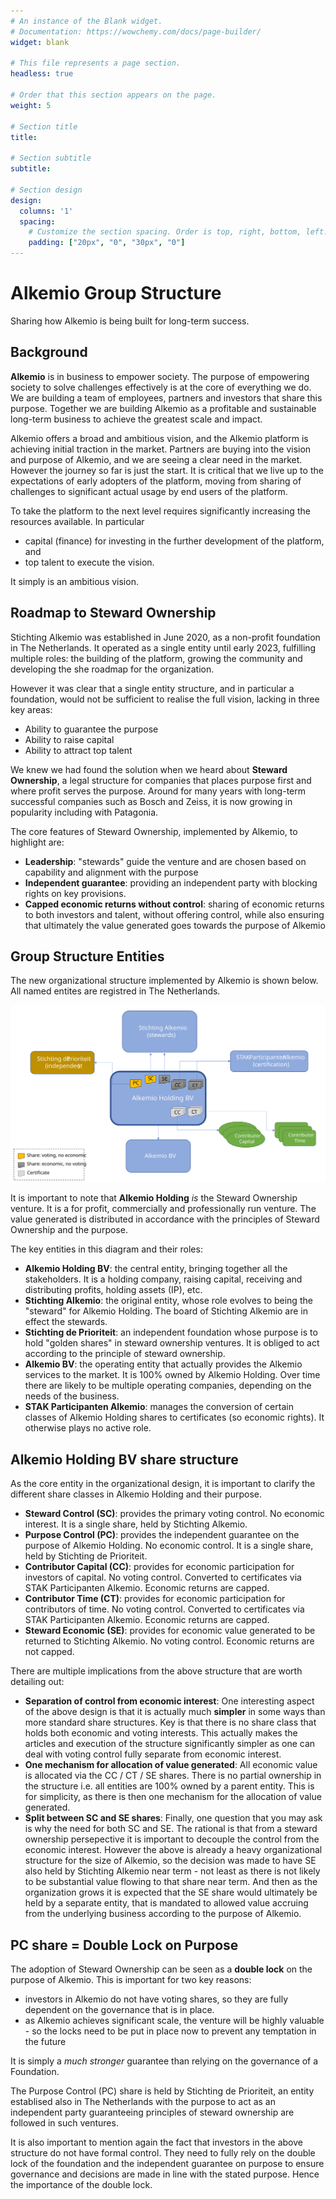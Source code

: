```yaml
---
# An instance of the Blank widget.
# Documentation: https://wowchemy.com/docs/page-builder/
widget: blank

# This file represents a page section.
headless: true

# Order that this section appears on the page.
weight: 5

# Section title
title: 

# Section subtitle
subtitle: 

# Section design
design:
  columns: '1'
  spacing:
    # Customize the section spacing. Order is top, right, bottom, left.
    padding: ["20px", "0", "30px", "0"]
---
```

# **Alkemio Group Structure**
Sharing how Alkemio is being built for long-term success.  

## Background

**Alkemio** is in business to empower society. The purpose of empowering society to solve challenges effectively is at the core of everything we do. We are building a team of employees, partners and investors that share this purpose. Together we are building Alkemio as a profitable and sustainable long-term business to achieve the greatest scale and impact. 

Alkemio offers a broad and ambitious vision, and the Alkemio platform is achieving initial traction in the market. Partners are buying into the vision and purpose of Alkemio, and we are seeing a clear need in the market. However the journey so far is just the start. It is critical that we live up to the expectations of early adopters of the platform, moving from sharing of challenges to significant actual usage by end users of the platform. 

To take the platform to the next level requires significantly increasing the resources available. In particular 
* capital (finance) for investing in the further development of the platform, and 
* top talent to execute the vision. 

It simply is an ambitious vision. 

## Roadmap to Steward Ownership
Stichting Alkemio was established in June 2020, as a non-profit foundation in The Netherlands. It operated as a single entity until early 2023, fulfilling multiple roles: the building of the platform, growing the community and developing the she roadmap for the organization. 

However it was clear that a single entity structure, and in particular a foundation, would not be sufficient to realise the full vision, lacking in three key areas:
* Ability to guarantee the purpose
* Ability to raise capital
* Ability to attract top talent

We knew we had found the solution when we heard about **Steward Ownership**, a legal structure for companies that places purpose first and where profit serves the purpose. Around for many years with long-term successful companies such as Bosch and Zeiss, it is now growing in popularity including with Patagonia.

The core features of Steward Ownership, implemented by Alkemio, to highlight are:
* **Leadership**:  "stewards" guide the venture and are chosen based on capability and alignment with the purpose 
* **Independent guarantee**: providing an independent party with blocking rights on key provisions. 
* **Capped economic returns without control**: sharing of economic returns to both investors and talent, without offering control, while also ensuring that ultimately the value generated goes towards the purpose of Alkemio 


## Group Structure Entities
The new organizational structure implemented by Alkemio is shown below. All named entites are registred in The Netherlands. 

<p align="center">
  <img src="./alkemio-group-structure.svg" alt="Alkemio Group Structure" /></a>
</p>

It is important to note that **Alkemio Holding** _is_ the Steward Ownership venture. It is a for profit, commercially and professionally run venture. The value generated is distributed in accordance with the principles of Steward Ownership and the purpose. 

The key entities in this diagram and their roles: 
* **Alkemio Holding BV**: the central entity, bringing together all the stakeholders. It is a holding company, raising capital, receiving and distributing profits, holding assets (IP), etc. 
* **Stichting Alkemio**: the original entity, whose role evolves to being the "steward" for Alkemio Holding. The board of Stichting Alkemio are in effect the stewards. 
* **Stichting de Prioriteit**: an independent foundation whose purpose is to hold "golden shares" in steward ownership ventures. It is obliged to act according to the principle of steward ownership. 
* **Alkemio BV**: the operating entity that actually provides the Alkemio services to the market. It is 100% owned by Alkemio Holding. Over time there are likely to be multiple operating companies, depending on the needs of the business.
* **STAK Participanten Alkemio**: manages the conversion of certain classes of Alkemio Holding shares to certificates (so economic rights). It otherwise plays no active role. 


## Alkemio Holding BV share structure
As the core entity in the organizational design, it is important to clarify the different share classes in Alkemio Holding and their purpose. 

* **Steward Control (SC)**: provides the primary voting control. No economic interest. It is a single share, held by Stichting Alkemio.
* **Purpose Control (PC)**: provides the independent guarantee on the purpose of Alkemio Holding. No economic control. It is a single share, held by Stichting de Prioriteit. 
* **Contributor Capital (CC)**: provides for economic participation for investors of capital. No voting control. Converted to certificates via STAK Participanten Alkemio. Economic returns are capped.
* **Contributor Time (CT)**: provides for economic participation for contributors of time. No voting control. Converted to certificates via STAK Participanten Alkemio. Economic returns are capped. 
* **Steward Economic (SE)**: provides for economic value generated to be returned to Stichting Alkemio. No voting control. Economic returns are not capped. 

There are multiple implications from the above structure that are worth detailing out:
* **Separation of control from economic interest**: One interesting aspect of the above design is that it is actually much **simpler** in some ways than more standard share structures. Key is that there is no share class that holds both economic and voting interests. This actually makes the articles and execution of the structure significantly simpler as one can deal with voting control fully separate from economic interest. 
* **One mechanism for allocation of value generated**: All economic value is allocated via the CC / CT / SE shares. There is no partial ownership in the structure i.e. all entities are 100% owned by a parent entity. This is for simplicity, as there is then one mechanism for the allocation of value generated. 
* **Split between SC and SE shares**: Finally, one question that you may ask is why the need for both SC and SE. The rational is that from a steward ownership persepective it is important to decouple the control from the economic interest. However the above is already a heavy organizational structure for the size of Alkemio, so the decision was made to have SE also held by Stichting Alkemio near term - not least as there is not likely to be substantial value flowing to that share near term. And then as the organization grows it is expected that the SE share would ultimately be held by a separate entity, that is mandated to allowed value accruing from the underlying business according to the purpose of Alkemio. 

## PC share = Double Lock on Purpose
The adoption of Steward Ownership can be seen as a **double lock** on the purpose of Alkemio. This is important for two key reasons:
* investors in Alkemio do not have voting shares, so they are fully dependent on the governance that is in place. 
* as Alkemio achieves significant scale, the venture will be highly valuable - so the locks need to be put in place now to prevent any temptation in the future

It is simply a _much stronger_ guarantee than relying on the governance of a Foundation. 

The Purpose Control (PC) share is held by Stichting de Prioriteit, an entity establised also in The Netherlands with the purpose to act as an independent party guaranteeing principles of steward ownership are followed in such ventures.

It is also important to mention again the fact that investors in the above structure do not have formal control. They need to fully rely on the double lock of the foundation and the independent guarantee on purpose to ensure governance and decisions are made in line with the stated purpose. Hence the importance of the double lock. 

